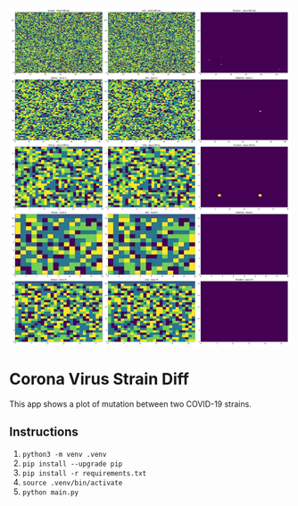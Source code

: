 ![alt text](https://github.com/moeabdol/corona-diff/blob/master/wuhan.jpg)

# Corona Virus Strain Diff
This app shows a plot of mutation between two COVID-19 strains.

## Instructions
1. `python3 -m venv .venv`
2. `pip install --upgrade pip`
3. `pip install -r requirements.txt`
4. `source .venv/bin/activate`
5. `python main.py`
